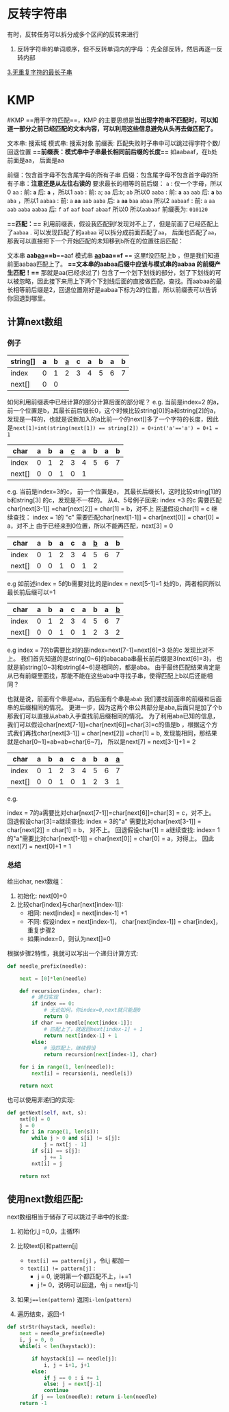 
# 反转字符串

有时，反转任务可以拆分成多个区间的反转来进行

1. 反转字符串的单词顺序，但不反转单词内的字母
   ：先全部反转，然后再逐一反转内部


[3.无重复字符的最长子串](3.无重复字符的最长子串)




# KMP
#KMP
==用于字符匹配==，KMP 的主要思想是**当出现字符串不匹配时，可以知道一部分之前已经匹配的文本内容，可以利用这些信息避免从头再去做匹配了。**

文本串: 搜索域
模式串: 搜索对象
前缀表: 匹配失败时子串中可以跳过得字符个数/回退位置
**==前缀表：模式串中子串最长相同前后缀的长度==**
如aabaaf，在b处前面是aa， 后面是aa

前缀：包含首字母不包含尾字母的所有子串
后缀：包含尾字母不包含首字母的所有子串：**注意还是从左往右读的**
要求最长的相等的前后缀：
`a` : 仅一个字母，所以0
`aa` : 前: **`a`** 后: **`a`** ，所以1
`aab` : 前: `a`; `aa` 后:`b`; `ab` 所以0
`aaba` : 前: **`a`** `aa` `aab`  后: **`a`** `ba` `aba` ，所以1
`aabaa` : 前: `a` **`aa`** `aab` `aaba` 后: `a` **`aa`** `baa` `abaa` 所以2
`aabaaf` : 前:  `a` `aa` `aab` `aaba` `aabaa` 后: `f` `af` `aaf` `baaf` `abaaf` 所以0
所以`aabaaf` 前缀表为: `010120`


**==匹配：==**
利用前缀表，假设我匹配到f发现对不上了，但是前面了已经匹配上了`aabaa` .
可以发现匹配了的`aabaa` 可以拆分成前面匹配了`aa`， 后面也匹配了`aa`，那我可以直接把下一个开始匹配的未知移到`b`所在的位置往后匹配：

文本串 **aab<u>aa</u>==b**==aaf 
模式串 **<u>aa</u>baa==f** ==
这里f没匹配上b ，但是我们知道前面aabaa匹配上了。
**==文本串的aabaa后缀中应该与模式串的aabaa 的前缀产生匹配！==** 那就是aa(已经求过了)
包含了一个划下划线的部分，划了下划线的可以被忽略，因此接下来用上下两个下划线后面的直接做匹配，查找。而aabaa的最长相等前后缀是2，回退位置刚好是aabaa下标为2的位置，所以前缀表可以告诉你回退到哪里。


## 计算next数组

### 例子

| string[]    | a   | b   | <u>**a**</u> | c   | a   | b   | a   | b   |
| --- | --- | --- | ------------ | --- | --- | --- | --- | --- |
|  index   | 0   | 1   | 2            | 3   | 4   | 5   | 6   | 7   |
|   next[]  | 0   | 0   |              |     |     |     |     |     |
如何利用前缀表中已经计算的部分计算后面的部分呢？
e.g. 
当前是index=2 的a，前一个位置是b，其最长前后缀长0，这个时候比较string[0]的a和string[2]的a， 发现是一样的，也就是说新加入的a比前一个的next[]多了一个字符的长度，因此是`next[1]+int(string(next[1]) == string[2]) = 0+int('a'=='a') = 0+1 = 1`


| char    | a   | b   | a | <u>**c**</u>   | a   | b   | a   | b   |
| --- | --- | --- | ------------ | --- | --- | --- | --- | --- |
|  index   | 0   | 1   | 2            | 3   | 4   | 5   | 6   | 7   |
|   next[]  | 0   | 0   |    1          |   0  |   1  |     |     |     |
e.g. 
当前是index=3的c， 前一个位置是a， 其最长后缀长1，这时比较string[1]的b和string[3] 的c，发现是不一样的。
从4、5号例子回来:
index =3 的c 需要匹配char[next[3-1]] =char[next[2]] = char[1] = b，对不上
回退假设char[1] = c 继续查找：
index = 1的 "c" 需要匹配char[next[1-1]] = char[next[0]] = char[0] = a，对不上
由于已经来到0位置，所以不能再匹配，next[3] = 0


| char    | a   | b   | a | c   | a   | <u>**b**</u>   | a   | b   |
| --- | --- | --- | ------------ | --- | --- | --- | --- | --- |
|  index   | 0   | 1   | 2            | 3   | 4   | 5   | 6   | 7   |
|   next[]  | 0   | 0   |    1          |   0  |   1  |   2  |     |     |
e.g
如前述index = 5的b需要对比的是index = next[5-1]=1 处的b，两者相同所以最长前后缀可以+1

| char    | a   | b   | a | c   | a   | b  | a   | <u>**b**</u>   |
| --- | --- | --- | ------------ | --- | --- | --- | --- | --- |
|  index   | 0   | 1   | 2            | 3   | 4   | 5   | 6   | 7   |
|   next[]  | 0   | 0   |    1          |   0  |   1  |   2  |  3   | 2   |
e.g
index = 7的b需要比对的是index=next[7-1]=next[6]=3 处的c 发现比对不上。
我们首先知道的是string[0~6]的abacaba串最长前后缀是3(next[6]=3)， 也就是前string[0~3]和string[4~6]是相同的，都是aba。
由于最终匹配结果肯定是从已有前缀里面找，那能不能在这些aba中寻找子串，使得匹配上b以后还能相同？

也就是说，前面有个串是`aba`，而后面有个串是`abab` 我们要找前面串的前缀和后面串的后缀相同的情况。
更进一步，因为这两个串公共部分是aba,后面只是加了个b
那我们可以直接从abab入手查找前后缀相同的情况。
为了利用aba已知的信息，我们可以假设char[next[7-1]]=char[next[6]]=char[3]=c的值是b
，根据这个方式我们再找char[next[3-1]] = char[next[2]] =char[1] = b, 发现能相同，那结果就是char[0~1]=ab=ab=char[6~7]， 所以是next[7] =  next[3-1]+1 = 2


| char   | a   | b   | a   | c   | a   | b   | a   | <u>**a**</u> |
| ------ | --- | --- | --- | --- | --- | --- | --- | ------------ |
| index  | 0   | 1   | 2   | 3   | 4   | 5   | 6   | 7            |
| next[] | 0   | 0   | 1   | 0   | 1   | 2   | 3   |       1       |
e.g.

index = 7的a需要比对char[next[7-1]]=char[next[6]]=char[3] = c，对不上。
回退假设char[3]=a继续查找:
index = 3的"a" 需要比对char[next[3-1]] = char[next[2]] = char[1] = b， 对不上。
回退假设char[1] = a继续查找:
index= 1的"a"需要比对char[next[1-1]] = char[next[0]] = char[0] = a，对得上。
因此next[7] = next[0]+1 = 1

### 总结

给出char, next数组：
1. 初始化: next[0]=0
2. 比较char[index]与char[next[index-1]]:
   - 相同: next[index] = next[index-1] +1
   - 不同: 假设index = next[index-1]， char[next[index-1]] = char[index]，重复步骤2
   - 如果index=0，则认为next[]=0

根据步骤2特性，我就可以写出一个递归计算方式:
```python
def needle_prefix(needle):

    next = [0]*len(needle)

    def recursion(index, char):
	    # 递归实现
        if index == 0: 
	        # 无论如何，你index=0,next就只能是0
	        return 0  
        if char == needle[next[index-1]]: 
	        # 匹配上了，就返回next[index-1] + 1
	        return next[index-1] + 1
        else:  
	        # 没匹配上，继续假设
	        return recursion(next[index-1], char)

    for i in range(1, len(needle)):
        next[i] = recursion(i, needle[i])

    return next
```

也可以使用非递归的实现:
```python
def getNext(self, nxt, s):
    nxt[0] = 0
    j = 0
    for i in range(1, len(s)):
        while j > 0 and s[i] != s[j]:
            j = nxt[j - 1]
        if s[i] == s[j]:
            j += 1
        nxt[i] = j

    return nxt
```



## 使用next数组匹配:

next数组相当于储存了可以跳过子串中的长度:

1. 初始化i,j =0,0，主循环i
2. 比较text[i]和pattern[j] 
   - `text[i] == pattern[j]` ，令i,j 都加一
   - `text[i] != pattern[j]` :
     - j = 0, 说明第一个都匹配不上，i+=1
     - j != 0，说明可以回退，令j = next[j-1]
3. 如果`j==len(pattern)` 返回`i-len(pattern)`

4. 遍历结束，返回-1


```python
def strStr(haystack, needle):
    next = needle_prefix(needle)
    i, j = 0, 0
    while(i < len(haystack)):

        if haystack[i] == needle[j]:
            i, j = i+1, j+1
        else:
            if j == 0 : i += 1
            else: j = next[j-1]
            continue
        if j == len(needle): return i-len(needle)
    return -1
```
